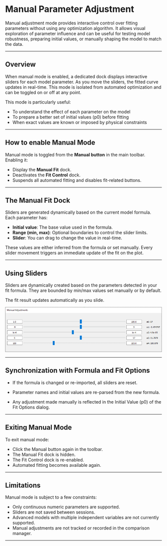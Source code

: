 # Manual Parameter Adjustment

Manual adjustment mode provides interactive control over fitting parameters without using any optimization algorithm. It allows visual exploration of parameter influence and can be useful for testing model robustness, preparing initial values, or manually shaping the model to match the data.

---

## Overview

When manual mode is enabled, a dedicated dock displays interactive sliders for each model parameter. As you move the sliders, the fitted curve updates in real-time. This mode is isolated from automated optimization and can be toggled on or off at any point.

This mode is particularly useful:
- To understand the effect of each parameter on the model
- To prepare a better set of initial values (p0) before fitting
- When exact values are known or imposed by physical constraints

---

## How to enable Manual Mode

Manual mode is toggled from the **Manual button** in the main toolbar. Enabling it:

- Display the **Manual Fit** dock.
- Deactivates the **Fit Control** dock.
- Suspends all automated fitting and disables fit-related buttons.

---

## The Manual Fit Dock

Sliders are generated dynamically based on the current model formula. Each parameter has:

- **Initial value**: The base value used in the formula.
- **Range (min, max)**: Optional boundaries to control the slider limits.
- **Slider**: You can drag to change the value in real-time.

These values are either inferred from the formula or set manually. Every slider movement triggers an immediate update of the fit on the plot.

---

## Using Sliders

Sliders are dynamically created based on the parameters detected in your fit formula. They are bounded by min/max values set manually or by default.

The fit result updates automatically as you slide.

<p align="center">
  <img src="/images/Manual.png" alt="Manual sliders"  />
</p>

---

## Synchronization with Formula and Fit Options

- If the formula is changed or re-imported, all sliders are reset.

- Parameter names and initial values are re-parsed from the new formula.

- Any adjustment made manually is reflected in the Initial Value (p0) of the Fit Options dialog.

---

## Exiting Manual Mode

To exit manual mode:
  - Click the Manual button again in the toolbar.
  - The Manual Fit dock is hidden.
  - The Fit Control dock is re-enabled.
  - Automated fitting becomes available again.
---

## Limitations

Manual mode is subject to a few constraints:
- Only continuous numeric parameters are supported.
- Sliders are not saved between sessions.
- Advanced models with multiple independent variables are not currently supported.
- Manual adjustments are not tracked or recorded in the comparison manager.

---